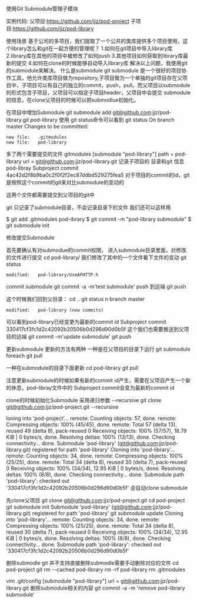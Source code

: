 使用Git  Submodule管理子模块

实例代码:
父项目:https://github.com/jjz/pod-project
子项目:https://github.com/jjz/pod-library
 
使用场景
基于公司的多项目，我们提取了一个公共的类库提供多个项目使用，这个library怎么和git在一起方便的管理呢？
1.如何在git项目中导入library库
2.library库在其他的项目中被修改了如何push
3.其他项目如何获取到library库最新的提交
4.如何在clone的时候能够自动导入library库
解决以上问题，我使用git 的submodule来解决。
什么是submodule
git submodule 是一个很好的项目协作工具，他允许类库项目做为repository,子项目做为一个单独的git项目存在父项目中，子项目可以有自己的独立的commit，push，pull。而父项目以submodule的形式包含子项目，父项目可以指定子项目header，父项目中会提交 submodule的信息，在clone父项目的时候可以把submodlue初始化。

在项目中增加Submodule
git submodule add git@github.com:jjz/pod-library.git pod-library
使用 git status命令可以看到 
git status
On branch master
Changes to be committed:

	new file:   .gitmodules
	new file:   pod-library
	
多了两个需要提交的文件 
gitmodules
[submodule "pod-library"]
	path = pod-library
	url = git@github.com:jjz/pod-library.git
记录子项目的 目录和git 信息
pod-libray
Subproject commit 4ac42d2f8b9ba0c2f0f2f2ec87ddbd529275fea5
对于项目的commit的id，git 是按照这个commit的git来对比submodule的变动的

这两个文件都需要提交到父项目的git中

git 只记录了submodule目录，不会记录目录下的文件
我们还可以这样用
 
$ git add .gitmodules pod-ibrary
$ git commit -m "pod-library submodule"
$ git submodule init

修改提交Submodule

首先要确认有对submodue的commit权限，
进入submodule目录里面，对修改的文件进行提交
cd pod-library/
我们修改了其中的一个文件看下文件的变动
git status

	modified:   pod-library/UseAFHTTP.h

commit submodule
git commit -a -m'test submodule'
push 到远端
git push

这个时候我们回到父目录：
cd ..
git status
n branch master


	modified:   pod-library (new commits)

可以看到pod-library已经变更为最新的commit id
Subproject commit 330417cf3fc1d2c42092b20506b0d296d90d0b5f
这个我们也需要推送到父项目的远端
git commit -m'update submodule'
git push


更新submodule
更新的方法有两种
一种是在父项目的目录下运行
git submodule foreach git pull

一种在submodule的目录下面更新
cd pod-library
git pull

注意更新submodule的时候如果有新的commit id产生，需要在父项目产生一个新的休息，pod-libray文件中的 Subproject commit会变为最新的commit id

clone的时候初始化Submodule
采用递归参数 --recursive
git clone git@github.com:jjz/pod-project.git --recursive

loning into 'pod-project'...
remote: Counting objects: 57, done.
remote: Compressing objects: 100% (45/45), done.
remote: Total 57 (delta 13), reused 49 (delta 8), pack-reused 0
Receiving objects: 100% (57/57), 18.79 KiB | 0 bytes/s, done.
Resolving deltas: 100% (13/13), done.
Checking connectivity... done.
Submodule 'pod-library' (git@github.com:jjz/pod-library.git) registered for path 'pod-library'
Cloning into 'pod-library'...
remote: Counting objects: 34, done.
remote: Compressing objects: 100% (25/25), done.
remote: Total 34 (delta 8), reused 30 (delta 7), pack-reused 0
Receiving objects: 100% (34/34), 12.95 KiB | 0 bytes/s, done.
Resolving deltas: 100% (8/8), done.
Checking connectivity... done.
Submodule path 'pod-library': checked out '330417cf3fc1d2c42092b20506b0d296d90d0b5f'
会自动clone submodule 

先clone父项目
git clone git@github.com:jjz/pod-project.git
cd pod-project
git submodule init
Submodule 'pod-library' (git@github.com:jjz/pod-library.git) registered for path 'pod-library'
git submodule update
Cloning into 'pod-library'...
remote: Counting objects: 34, done.
remote: Compressing objects: 100% (25/25), done.
remote: Total 34 (delta 8), reused 30 (delta 7), pack-reused 0
Receiving objects: 100% (34/34), 12.95 KiB | 0 bytes/s, done.
Resolving deltas: 100% (8/8), done.
Checking connectivity... done.
Submodule path 'pod-library': checked out '330417cf3fc1d2c42092b20506b0d296d90d0b5f'

删除submodle
git 并不支持直接删除submodle需要手动删除对应的文件
cd pod-project
git rm --cached pod-library
rm -rf pod-library
rm .gitmodules

 vim .git/config
  [submodule "pod-library"]
      url = git@github.com:jjz/pod-library.git
   删除submodule相关的内容
 git commit -a -m 'remove pod-library submodule'
 




